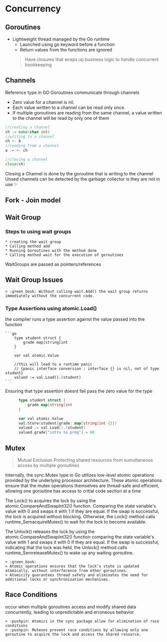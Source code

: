 # Concurrency 

## Goroutines
- Lightweight thread managed by the Go runtime
  - Launched using go keyword before a function
  - Return values from the functions are ignored
  > Have closures that wraps up business logic to handle concurrent bookkeeping
  
## Channels
Reference type in GO
Goroutines communicate through channels
  - Zero value for a channel is nil.
  - Each value written to a channel can be read only once. 
  -  If multiple goroutines are reading from the same channel, 
  a value written to the channel will be read by only one of them
```go 
//creating a channel
ch := make(chan int)
//writing to a channel
ch <- b
//reading from a channel
a := <- ch

//closing a channel
close(ch)
```

Closing a Channel is done by the goroutine that is writing to the channel
Unsed channels can be detected by the garbage collector is they are not in use :sparkles:

## Fork - Join model



## Wait Group

### Steps to using wait groups
    * creating the wait group
    * Calling method add 
    * Running Goroutines with the method done
    * Calling method wait for the execution of goroutines 
     
WaitGroups are passed as pointers/references

## Wait Group Issues
    > :green_book: Without calling wait.Add() the wait group returns immediately without the concurrent code.

### Type Assertions using atomic.Load()

the compiler runs a type assertion against the value passed into the function

    ```go
        type student struct {
	        grade map[string]int
        }

        var val atomic.Value

        //this will lead to a runtime panic 
        // {panic interface conversion : interface {} is nil, not of type student}
        valued := val.Load().(student)
    ```

Ensuring that type assertion doesnt fail pass the zero value for the type

  ```go
        type student struct {
	        grade map[string]int
        }

        var val atomic.Value
      	val.Store(student{grade: map[string]int {}})
        valued := val.Load().(student)
        valued.grade["intro to prog"] = 60
  ```

## Mutex
  > Mutual Exclusion
    Protecting shared resources from sumultaneous access by multiple goroutines

Internally, the sync.Mutex type in Go utilizes low-level atomic operations provided by the underlying processor architecture. 
These atomic operations ensure that the mutex operations themselves are thread-safe and efficient, allowing one goroutine has access to critial code section at a time

The Lock() to acquires the lock by using the atomic.CompareAndSwapInt32() function. Comparing the state variable's value with 0 and swaps it with 1 if they are equal. If the swap is successful, the lock is acquired without blocking. Otherwise, the Lock() method calls runtime_SemacquireMutex() to wait for the lock to become available.

The Unlock() releases the lock by using the atomic.CompareAndSwapInt32() function comparing the state variable's value with 1 and swaps it with 0 if they are equal. If the swap is successful, indicating that the lock was held, the Unlock() method calls runtime_SemreleaseMutex() to wake up any waiting goroutine.

    > :green_book: 
    > Atomic operations ensures that the lock’s state is updated atomically, without interference from other goroutines. 
    > Atomicity guarantees thread safety and eliminates the need for additional locks or synchronization mechanisms.


## Race Conditions

occur when multiple goroutines access and modify shared data concurrently, leading to unpredictable and erroneous behavior

    > :pushpin: Atomics in the sync package allow for elimination of race conditions
    > :pushpin: Mutexes prevent race conditions by allowing only one goroutine to acquire the lock and access the shared resource.


  